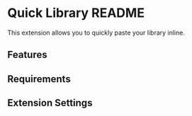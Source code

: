 # Quick Library README

This extension allows you to quickly paste your library inline.

## Features


## Requirements


## Extension Settings
